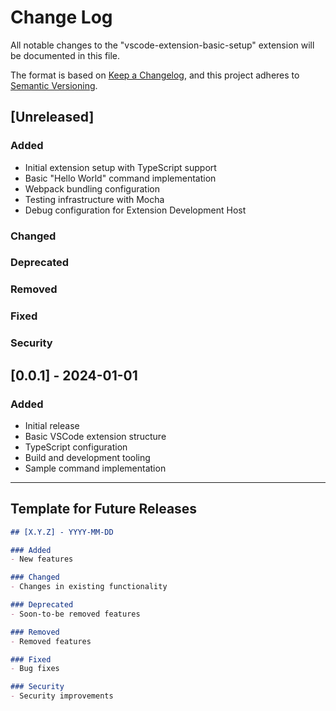 # Change Log

All notable changes to the "vscode-extension-basic-setup" extension will be documented in this file.

The format is based on [Keep a Changelog](https://keepachangelog.com/en/1.0.0/),
and this project adheres to [Semantic Versioning](https://semver.org/spec/v2.0.0.html).

## [Unreleased]

### Added
- Initial extension setup with TypeScript support
- Basic "Hello World" command implementation
- Webpack bundling configuration
- Testing infrastructure with Mocha
- Debug configuration for Extension Development Host

### Changed

### Deprecated

### Removed

### Fixed

### Security

## [0.0.1] - 2024-01-01

### Added
- Initial release
- Basic VSCode extension structure
- TypeScript configuration
- Build and development tooling
- Sample command implementation

---

## Template for Future Releases

```markdown
## [X.Y.Z] - YYYY-MM-DD

### Added
- New features

### Changed
- Changes in existing functionality

### Deprecated
- Soon-to-be removed features

### Removed
- Removed features

### Fixed
- Bug fixes

### Security
- Security improvements
```